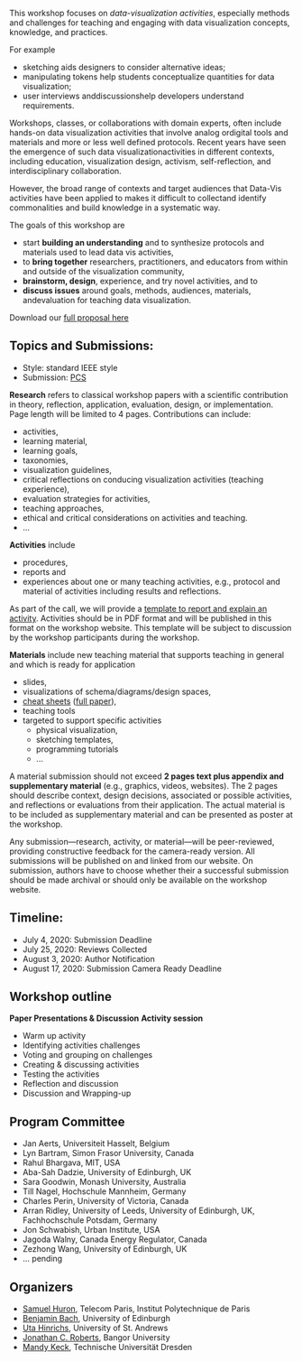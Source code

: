 This workshop focuses on _data-visualization activities_, especially methods and challenges for teaching and engaging with data visualization concepts, knowledge, and practices. 

For example
* sketching aids designers to consider alternative ideas; 
* manipulating tokens help students conceptualize quantities for data visualization; 
* user interviews anddiscussionshelp developers understand requirements. 

Workshops, classes, or collaborations with domain experts, often include hands-on data visualization activities that involve analog ordigital tools and materials and more or less well defined protocols. Recent years have seen the emergence of such data visualizationactivities in different contexts, including education, visualization design, activism, self-reflection, and interdisciplinary collaboration. 

However, the  broad  range of contexts and  target audiences that Data-Vis activities have been applied to makes it difficult to collectand identify commonalities and build knowledge in a systematic way. 

The goals of this workshop are

* start __building an understanding__ and to synthesize protocols and materials used to lead data vis activities,
* to __bring together__ researchers, practitioners, and educators from within and outside of the visualization community,
* __brainstorm, design__, experience, and try novel activities, and to 
* __discuss issues__ around goals, methods, audiences, materials, andevaluation for teaching data visualization.

Download our [full proposal here](VIS2020_Teaching_Workshop.pdf)

## Topics and Submissions: 

* Style: standard IEEE style
* Submission: [PCS](https://new.precisionconference.com)

__Research__ refers to classical workshop papers with a scientific contribution in theory, reflection, application, evaluation, design, or implementation. Page length will be limited to 4 pages. Contributions can include: 
* activities, 
* learning material,
* learning goals,
* taxonomies,
* visualization guidelines,
* critical reflections on conducing visualization activities (teaching experience),
* evaluation strategies for activities, 
* teaching approaches, 
* ethical and critical considerations on activities and teaching.
* ...

__Activities__ include 
* procedures, 
* reports and 
* experiences about one or many teaching activities, e.g., protocol and material of activities including results and reflections. 


As part of the call, we will provide a [template to report and explain an activity](activity-template). Activities should be in PDF format and will be published in this format on the workshop website. This template will be subject to discussion by the workshop participants during the workshop.

__Materials__ include new teaching material that supports teaching in general and which is ready for application 
* slides, 
* visualizations of schema/diagrams/design spaces, 
* [cheat sheets](http://visualizationcheatsheets.github.io) ([full paper](https://visualizationcheatsheets.github.io/Wang2020cheatsheets.pdf)), 
* teaching tools
* targeted to support specific activities 
  * physical visualization, 
  * sketching templates, 
  * programming tutorials
  * ... 
  

A material submission should not exceed __2 pages text plus appendix and supplementary material__ (e.g., graphics, videos, websites). The 2 pages should describe context, design decisions, associated or possible activities, and reflections or evaluations from their application. The actual material is to be included as supplementary material and can be presented as poster at the workshop.

Any submission—research, activity, or material—will be peer-reviewed, providing constructive feedback for the camera-ready version. All submissions will be published on and linked from our website. On submission, authors have to choose whether their a successful submission should be made archival or should only be available on the workshop website.

## Timeline:

* July 4, 2020: Submission Deadline
* July 25, 2020: Reviews Collected
* August 3, 2020: Author Notification
* August 17, 2020: Submission Camera Ready Deadline

## Workshop outline

__Paper Presentations & Discussion__
__Activity session__ 
* Warm up activity
* Identifying activities challenges
* Voting and grouping on challenges
* Creating & discussing activities
* Testing the activities
* Reflection and discussion
* Discussion and Wrapping-up

## Program Committee

* Jan Aerts, Universiteit Hasselt, Belgium
* Lyn Bartram, Simon Frasor University, Canada
* Rahul Bhargava, MIT, USA
* Aba-Sah Dadzie, University of Edinburgh, UK
* Sara Goodwin, Monash University, Australia
* Till Nagel, Hochschule Mannheim, Germany
* Charles Perin, University of Victoria, Canada
* Arran Ridley, University of Leeds, University of Edinburgh, UK, Fachhochschule Potsdam, Germany
* Jon Schwabish, Urban Institute, USA
* Jagoda Walny, Canada Energy Regulator, Canada 
* Zezhong Wang, University of Edinburgh, UK
* ... pending

## Organizers

* [Samuel Huron](https://perso.telecom-paristech.fr/shuron/#!index.md), Telecom Paris, Institut Polytechnique de Paris
* [Benjamin Bach](http://benjbach.me), University of Edinburgh 
* [Uta Hinrichs](http://utahinrichs.de), University of St. Andrews
* [Jonathan C. Roberts](https://www.bangor.ac.uk/computer-science-and-electronic-engineering/staff/jonathan-roberts/en), Bangor University
* [Mandy Keck](http://www.visual-search.org), Technische Universität Dresden





